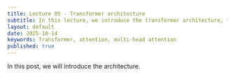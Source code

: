 ```yaml
---
title: Lecture 05 - Transformer architecture
subtitle: In this lecture, we introduce the transformer architecture, the most widely used model in modern NLP.
layout: default
date: 2025-10-14
keywords: Transformer, attention, multi-head attention
published: true
---
```


In this post, we will introduce the architecture.
